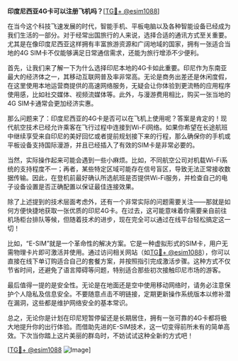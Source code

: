 **印度尼西亚4G卡可以注册飞机吗？**[[TG💪+ @esim1088](https://t.me/s/esim1088)]

在当今这个科技飞速发展的时代，智能手机、平板电脑以及各种智能设备已经成为我们生活的一部分。对于经常出国旅行的人来说，选择合适的通讯方式至关重要。尤其是在像印度尼西亚这样拥有丰富旅游资源和广阔地域的国家，拥有一张适合当地的4G SIM卡不仅能够满足日常通信需求，还能为旅行增添不少便利。

首先，让我们来了解一下为什么选择印尼本地的4G卡如此重要。印尼作为东南亚最大的经济体之一，其移动互联网普及率非常高。无论是商务出差还是休闲度假，在这里使用本地运营商提供的高速网络服务，无疑会让你体验到更流畅的应用程序使用感，比如社交媒体、视频流媒体等。此外，与漫游费用相比，购买一张当地的4G SIM卡通常会更加经济实惠。

那么问题来了：印度尼西亚的4G卡是否可以在飞机上使用呢？答案是肯定的！现代航空技术已经允许乘客在飞行过程中连接到Wi-Fi网络。如果你希望在长途航班中继续享受来自印尼的美好回忆或者提前规划接下来的行程，那么确保你的手机或平板设备支持国际漫游，并且已经插入了有效的SIM卡是非常必要的。

当然，实际操作起来可能会遇到一些小麻烦。比如，不同航空公司对机载Wi-Fi系统的支持程度不一；再者，某些特定区域可能存在信号盲区，导致无法正常接收数据传输。因此，在登机前最好确认所选航班是否提供Wi-Fi服务，并检查自己的电子设备设置是否正确配置以保证最佳连接效果。

除了上述提到的技术层面考虑外，还有一个非常实际的问题需要关注——那就是如何方便快捷地获取一张优质的印尼4G卡。在过去，这可能意味着你需要亲自前往机场柜台排队等候，但随着技术的进步，现在完全可以通过在线平台轻松搞定这一切！

比如，“E-SIM”就是一个革命性的解决方案。它是一种虚拟形式的SIM卡，用户无需物理卡片即可激活并使用。通过访问相关网站（如[TG💪+ @esim1088](https://t.me/s/esim1088)），你可以直接在线下单订购适合自己的套餐方案，并按照指引完成激活步骤。这种方式不仅节省时间，还避免了语言障碍等问题，特别适合那些初次接触印尼市场的游客。

最后值得一提的是安全性。无论是在地面还是空中使用移动网络时，请务必注意保护个人隐私及信息安全。不要随意点击不明链接，定期更新操作系统版本以修补潜在漏洞，这些都是维护网络安全的基本常识。

总之，无论你是计划在印尼短暂停留还是长期居住，拥有一张可靠的4G卡都将极大地提升你的出行体验。而借助先进的E-SIM技术，这一切变得前所未有的简单高效。下次当你踏上这片美丽的群岛时，不妨试试这种全新的方式吧！

[[TG💪+ @esim1088](https://t.me/s/esim1088) ![Image](https://i.postimg.cc/4NQfJmqS/Snipaste-2025-05-13-00-14-12.png)]